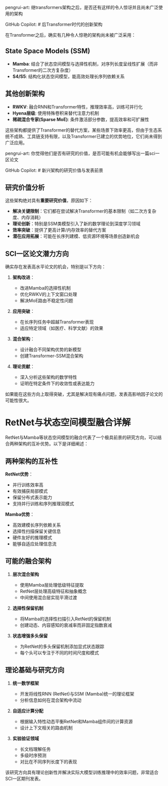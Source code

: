 pengrui-art: 继transformers架构之后，是否还有这样的令人惊讶并且尚未广泛使用的架构

GitHub Copilot: # 后Transformer时代的创新架构

在Transformer之后，确实有几种令人惊艳的架构尚未被广泛采用：

## State Space Models (SSM)

- **Mamba**: 结合了状态空间模型与选择性机制，对序列长度呈线性扩展（而非Transformer的二次方复杂度）
- **S4/S5**: 结构化状态空间模型，能高效处理长序列依赖关系

## 其他创新架构

- **RWKV**: 融合RNN和Transformer特性，推理效率高，训练可并行化
- **Hyena层级**: 使用特殊卷积来替代注意力机制
- **稀疏混合专家(Sparse MoE)**: 条件激活部分参数，提高效率和可扩展性

这些架构都提供了Transformer的替代方案，某些场景下效率更高，但由于生态系统不成熟、工具链支持有限，以及Transformer已建立的优势地位，它们尚未得到广泛应用。

pengrui-art: 你觉得他们是否有研究的价值，是否可能有机会能够写出一篇sci一区论文

GitHub Copilot: # 新兴架构的研究价值与发表前景

## 研究价值分析

这些架构绝对具有**重要研究价值**，原因如下：

- **解决关键限制**：它们都在尝试解决Transformer的基本限制（如二次方复杂度、内存消耗）
- **理论创新**：特别是SSM类模型引入了新的数学理论到深度学习领域
- **效率突破**：提供了更高计算/内存效率的替代方案
- **潜在应用拓展**：可能在长序列建模、低资源环境等场景创造新机会

## SCI一区论文潜力方向

确实存在发表高水平论文的机会，特别是以下方向：

1. **架构改进**：

   - 改进Mamba的选择性机制
   - 优化RWKV的上下文窗口处理
   - 解决MoE路由不稳定性问题
2. **应用突破**：

   - 在长序列任务中超越Transformer表现
   - 适应特定领域（如医疗、科学文献）的效果
3. **混合架构**：

   - 设计融合不同架构优势的新模型
   - 创建Transformer-SSM混合架构
4. **理论贡献**：

   - 深入分析这些架构的数学特性
   - 证明在特定条件下的收敛性或表达能力

如果能在这些方向上取得突破，尤其是解决现有痛点问题，发表高影响因子论文的可能性很大。



# RetNet与状态空间模型融合详解

RetNet与Mamba等状态空间模型的融合代表了一个极具前景的研究方向，可以结合两种架构的互补优势。以下是详细阐述：

## 两种架构的互补性

**RetNet优势**：

- 并行训练效率高
- 有效捕获局部模式
- 保留分布式表示能力
- 支持并行训练和序列推理双模式

**Mamba优势**：

- 高效建模长序列依赖关系
- 选择性扫描保留关键信息
- 硬件友好的推理模式
- 能够自适应处理信息流

## 可能的融合架构

1. **层次混合架构**

   - 使用Mamba层处理低级特征提取
   - RetNet层处理高级特征和抽象概念
   - 中间使用混合层实现平滑过渡
2. **选择性保留机制**

   - 将Mamba的选择性扫描引入RetNet的保留机制
   - 创建动态、内容感知的衰减率而非固定指数衰减
3. **状态增强多头保留**

   - 为RetNet的多头保留机制添加显式状态跟踪
   - 每个头可以专注于不同的时间尺度和模式

## 理论基础与研究方向

1. **统一数学框架**

   - 开发将线性RNN (RetNet)与SSM (Mamba)统一的理论框架
   - 分析信息如何在混合架构中流动
2. **自适应计算分配**

   - 根据输入特性动态平衡RetNet和Mamba组件间的计算资源
   - 设计上下文相关的路由机制
3. **实验验证领域**

   - 长文档理解任务
   - 多级时序预测
   - 对比在不同序列长度下的表现

该研究方向具有理论创新性并解决实际大模型训练推理中的效率问题，非常适合SCI一区期刊发表。
